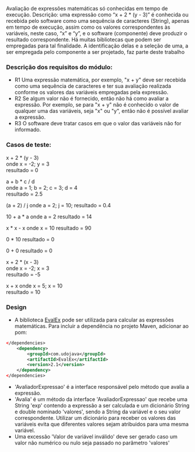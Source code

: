 Avaliação de expressões matemáticas só conhecidas em tempo de execução. Descrição: uma expressão como “x + 2 * (y - 3)” é conhecida ou recebida pelo software como uma sequência de caracteres (String), apenas em tempo de execução, assim como os valores correspondentes às variáveis, neste caso, “x” e “y”, e o software (componente) deve produzir o resultado correspondente. Há muitas bibliotecas que podem ser empregadas para tal finalidade. A identificação delas e a seleção de uma, a ser empregada pelo componente a ser projetado, faz parte deste trabalho

### Descrição dos requisitos do módulo:
- R1 Uma expressão matemática, por exemplo, "x + y" deve ser recebida como uma sequência de caracteres e ter sua avaliação realizada conforme os valores das variáveis empregadas pela expressão.
- R2 Se algum valor não é fornecido, então não há como avaliar a expressão. Por exemplo, se para "x + y" não é conhecido o valor de qualquer uma das variáveis, seja "x" ou "y", então não é possível avaliar a expressão.
- R3 O software deve tratar casos em que o valor das variáveis não for informado.

### Casos de teste:  
x + 2 * (y - 3)  
onde x = -2; y = 3  
resultado = 0  
  
a + b * c / d  
onde a = 1; b = 2; c = 3; d = 4  
resultado = 2.5

(a + 2) / j
onde a = 2; j = 10;
resultado = 0.4

10 + a * a
onde a = 2
resultado = 14

x * x - x
onde x = 10
resultado = 90

0 * 10
resultado = 0

0 + 0
resultado = 0

x + 2 * (x - 3)  
onde x = -2; x = 3  
resultado = -5 

x + x 
onde x = 5; x = 10  
resultado = 10 


### Design
- A biblioteca [EvalEx](https://github.com/uklimaschewski/EvalEx) pode ser utilizada para calcular as expressões matemáticas.
Para incluir a dependência no projeto Maven, adicionar ao pom:
````xml
</dependencies>
    <dependency>
        <groupId>com.udojava</groupId>
        <artifactId>EvalEx</artifactId>
        <version>2.1</version>
    </dependency>
</dependencies>
````
- 'AvaliadorExpressao' é a interface responsável pelo método que avalia a expressão.
- 'Avalia' é um método da interface 'AvaliadorExpressao' que recebe uma String 'exp' contendo a expressão a ser calculada
e um dicionário String e double nominado 'valores', sendo a String da variável e o seu valor correspondente. Utilizar um 
dicionário para receber os valores das variáveis evita que diferentes valores sejam atribuidos para uma mesma variável.
- Uma excessão 'Valor de variável inválido' deve ser gerado caso um valor não numérico ou nulo seja passado no parâmetro 'valores'
